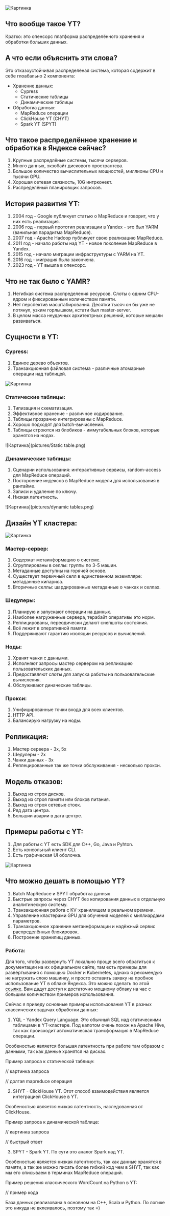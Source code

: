 ![Картинка](pictures/YT.png)

## Что вообще такое YT?

Кратко: это опенсорс платформа распределённого хранения и обработки больших данных.

## А что если объяснить эти слова?

Это отказоустойчивая распределёная система, которая содержит в себе глоабально 2 компонента:
 - Хранение данных:
      * Cypress
      * Статические таблицы
      * Динамические таблицы 
 - Обработка данных:
      * MapReduce операции
      * ClickHouse YT (CHYT)
      * Spark YT (SPYT)

## Что такое распределённое хранение и обработка в Яндексе сейчас?

1. Крупные распредлёные системы, тысячи серверов.
2. Много данных, экзобайт дискового пространтсва.
3. Большое количество вычислительных мощностей, миллионы CPU и тысячи GPU.
4. Хорошая сетевая связность, 10G интрконект.
5. Распределёный планировщик запросов. 

## История развития YT:

1. 2004 год - Google публикует статью о MapReduce и говорит, что у них есть реализация.
2. 2006 год - первый прототип реализации в Yandex - это был YARM (ванильная парадигма MapReduce).
3. 2007 год - Apache Hadoop публикует свою реализацию MapReduce.
4. 2011 год - начало работы над YT - новое поколение MapReduce в Yandex.
5. 2015 год - начало миграции инфраструктуры с YARM на YT.
6. 2016 год - миграция была закончена.
7. 2023 год - YT вышла в опенсорс.

## Что не так было с YAMR?

1. Негибкая система распределения ресурсов. Слоты с одним CPU-ядром и фиксированным количеством памяти.
2. Нет перспектив масштабирования. Десятки тысяч он бы уже не потянул, узким горлышком, кстати был master-server.
3. В целом масса неудачных архитектрных решений, которые мешали развиваться.

## Сущности в YT:

### Cypress: 
1. Единое дерево объектов.
2. Транзакционная файловая система - различные атомарные операции над таблицей.

![Картинка](pictures/Cypress.png)

###  Статические таблицы:
1. Типизация и схематизация.
2. Эффективное хранение - различное кодирование.
3. Таблицы прозрачно интегрированы с MapReduce.
4. Хорошо подходят для batch-вычислений.
5. Таблицы строются из блобиков - иммутабельных блоков, которые хранятся на нодах.

![Картинка](pictures/Static table.png)

### Динамические таблицы:
1. Сценарии использования: интерактивные сервисы, random-access для MapReduce операций.
2. Постороение индексов в MapReduce модели для использования в рантайме.
3. Записи и удаление по ключу.
4. Низкая латентность.

![Картинка](pictures/dynamic tables.png)

## Дизайн YT кластера:

![Картинка](pictures/YT-cluster.png)

### Мастер-сервер:
1. Содержат метаинформацию о системе.
2. Сгруппированы в селлы: группы по 3-5 машин.
3. Метаданные доступны на горячей основе.
4. Существует первичный селл в единственном экземпляре: метаданные кипариса.
5. Вторичные селлы: шардированные метаданные о чанках и селлах.

### Шедулеры:
1. Планирую и запускают операции на данных.
2. Наиболее нагруженные сервера, терабайт оперативы это норм.
3. Реплицированы, переодически делают снепшоты состояния.
4. Всё лежит в оперативной памяти.
5. Поддерживают гарантию изоляции ресурсов и вычислений.

### Ноды: 
1. Хранят чанки с данными.
2. Исполняют запросы мастер сервером на репликацию пользовательских данных.
3. Предоставляют слоты для запуска работы на пользовательские вычисления.
4. Обслуживают диначеские таблицы.

### Прокси:
1. Унифицированные точки входа для всех клиентов.
2. HTTP API.
3. Балансирую нагрузку на ноды.

## Репликация:
1. Мастер сервера - 3x, 5x
2. Шедулеры - 2x
3. Чанки данных - 3x
4. Реплецированные так же точки обслуживания - несколько прокси.

## Модель отказов:
1. Выход из строя дисков.
2. Выход из строя памяти или блоков питания.
3. Выход из строя сетевые стоек.
4. Ряд дата центра.
5. Большии аварии в дата центре.

## Примеры работы с YT:

1. Для работы с YT есть SDK для C++, Go, Java и Pyhton. 
2. Есть консольный клиент CLI.
3. Есть графическая UI оболочка.

![Картинка](pictures/Pipeline.png)

## Что можно дешать в помощью YT?
1. Batch MapReduce и SPYT обработка данных
2. Быстрые запросы через CHYT без копирования данных в отдельную аналитическую систему.
3. Транзакционная работа с KV-хранилищем в реальном времени.
4. Управление кластерами GPU для обучения моделей с миллиардами параметров.
5. Транзакционное хранение метаинформации и надёжный сервис распределённых блокировок.
6. Построение хранилищ данных. 

### Работа:
Для того, чтобы развернуть YT локально проще всего обратиться к документации на их официальном сайте, там есть примеры 
для развёртывания с помощью Docker и Kubernetes, однако я рекомендую не нагружать слою машинку, и просто оставить заявку 
на пробное использование YT в облаке Яндекса. Это можно сделать по этой [ссылке](https://ytsaurus.tech/#demo). Вам дадут 
доступ к достаточно мощному облаку на час с большим количеством примеров использования.

Сейчас я приведу основные примеры использования YT в разных классических задачах обработки данных:
1. YQL - Yandex Query Language.
Это обычный SQL над статическими таблицами в YT-кластере. Под капотом очень похож на Apache Hive, так как происходит автоматическая
трансформация в MapReduce операции.

Особеностью является большая латентность при работе там образом с данными, так как данные хранятся на дисках.

Пример запроса к статической таблице:

// картинка запроса

// долгая mapreduce операция

2. SHYT - ClickHouse YT.
Этот способ взаимодействия является интеграцией ClickHouse в YT.

Особеностью является низкая латентность, наследованная от ClickHouse.

Пример запроса к динамической таблице:

// картинка запроса

// быстрый ответ

3. SPYT - Spark YT.
По сути это аналог Spark над YT.

Особеностью является низкая латентность, так как данные хранятся в памяти, а так же можно писать более гибкий код чем в
SHYT, так как мы его описываем в терминах MapReduce операций.

Пример решения классического WordCount на Python в YT:

// пример кода

База данных реализована в основном на С++, Scala и Python. По логике это никуда не вклеивалось, поэтому так =)